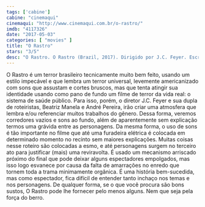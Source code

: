 ```yaml
---
tags: ['cabine']
cabine: "cinemaqui"
cinemaqui: "http://www.cinemaqui.com.br/o-rastro/"
imdb: "4117326"
date: "2017-05-03"
categories: [ "movies" ]
title: "O Rastro"
stars: "3/5"
desc: "O Rastro. O Rastro (Brazil, 2017). Dirigido por J.C. Feyer. Escrito por Beatriz Manela, André Pereira. Com Leandra Leal (Leila), Rafael Cardoso (João), Cláudia Abreu (Olivia), Alice Wegmann (Alice), Jonas Bloch (Heitor), Felipe Camargo (Ricardo), Sura Berditchevsky (Enfermeira Clara), Júlia Lund (Reporter do Tempo), Kelzy Ecard (Enfermeira Bianca), Érico Brás (Marcio), Gustavo Novaes (Paulo cesar), Natália Maciel Guedes (Julia), Ricardo Ventura (Gerson), Alberto Flaksman (Dr. Fernando), Marcelo Olinto (Superintendente)."
---
```

O Rastro é um terror brasileiro tecnicamente muito bem feito, usando um estilo impecável e que lembra um terror universal, levemente americanizado com sons que assustam e cortes bruscos, mas que tenta atingir sua identidade usando como pano de fundo um filme de terror da vida real: o sistema de saúde público. Para isso, porém, o diretor J.C. Feyer e sua dupla de roteiristas, Beatriz Manela e André Pereira, irão criar uma atmosfera que lembra e/ou referenciar muitos trabalhos do gênero. Dessa forma, veremos corredores vazios e sons ao fundo, além de aparentemente sem explicação termos uma grávida entre as personagens. Da mesma forma, o uso de sons é tão importante no filme que até uma furadeira elétrica é colocada em determinado momento no recinto sem maiores explicações. Muitas coisas nesse roteiro são colocadas a esmo, e até personagens surgem no terceiro ato para justificar (mais) uma reviravolta. É usado um mecanismo arriscado próximo do final que pode deixar alguns espectadores empolgados, mas isso logo esvanece por causa da falta de amarrações no enredo que tornem toda a trama minimamente orgânica. É uma história bem-sucedida, mas como espectador, fica difícil de entender tanto inchaço nos temas e nos personagens. De qualquer forma, se o que você procura são bons sustos, O Rastro pode lhe fornecer pelo menos alguns. Nem que seja pela força do berro.
